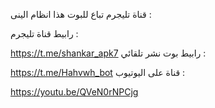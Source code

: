 قناة تليجرم تباع للبوت هذا انظام الينى : 

رابيط قناة تليجرم : 

https://t.me/shankar_apk7
رابيط بوت نشر تلقائي :

https://t.me/Hahvwh_bot
قناة على اليوتيوب :

https://youtu.be/QVeN0rNPCjg

<!---
yassinjocker/yassinjocker is a ✨ special ✨ repository because its `README.md` (this file) appears on your GitHub profile.
You can click the Preview link to take a look at your changes.
--->
